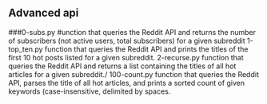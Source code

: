 ## Advanced api 
###0-subs.py
#unction that queries the Reddit API and returns the number of subscribers (not active users, total subscribers) for a given subreddit
1-top_ten.py
function that queries the Reddit API and prints the titles of the first 10 hot posts listed for a given subreddit.
2-recurse.py
function that queries the Reddit API and returns a list containing the titles of all hot articles for a given subreddit./
100-count.py
function that queries the Reddit API, parses the title of all hot articles, and prints a sorted count of given keywords (case-insensitive, delimited by spaces.
